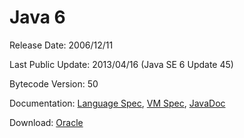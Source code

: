 # Java 6

Release Date: 2006/12/11

Last Public Update: 2013/04/16 (Java SE 6 Update 45)

Bytecode Version: 50

Documentation: [Language Spec](https://docs.oracle.com/javase/specs/jls/se6/html/j3TOC.html), [VM Spec](https://docs.oracle.com/javase/specs/jvms/se6/html/VMSpecTOC.doc.html), [JavaDoc](https://docs.oracle.com/javase/6/docs/api/)

Download: [Oracle](https://www.oracle.com/technetwork/java/javase/downloads/java-archive-downloads-javase6-419409.html)
